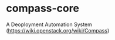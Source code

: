 compass-core
============

A Deoployment Automation System (https://wiki.openstack.org/wiki/Compass)
